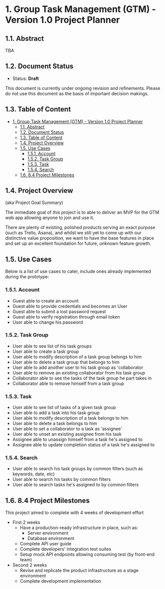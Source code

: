 # 1. Group Task Management (GTM) - Version 1.0 Project Planner

## 1.1. Abstract

TBA

## 1.2. Document Status

* Status: **Draft**

This document is currently under ongoing revision and refinements. Please do not use this document as the basis of important decision makings.

## 1.3. Table of Content

- [1. Group Task Management (GTM) - Version 1.0 Project Planner](#1-group-task-management-gtm---version-10-project-planner)
  - [1.1. Abstract](#11-abstract)
  - [1.2. Document Status](#12-document-status)
  - [1.3. Table of Content](#13-table-of-content)
  - [1.4. Project Overview](#14-project-overview)
  - [1.5. Use Cases](#15-use-cases)
    - [1.5.1. Account](#151-account)
    - [1.5.2. Task Group](#152-task-group)
    - [1.5.3. Task](#153-task)
    - [1.5.4. Search](#154-search)
  - [1.6. 8.4 Project Milestones](#16-84-project-milestones)

## 1.4. Project Overview

(aka Project Goal Summary)

The immediate goal of this project is to able to deliver an MVP for the GTM web app allowing anyone to join and use it.

There are plenty of existing, polished products serving an exact purpose (such as Trello, Asana), and whilst we still yet to come up with our distinctive value proposition, we want to have the base features in place and set up an excellent foundation for future, unknown feature growth.

## 1.5. Use Cases

Below is a list of use cases to cater, include ones already implemented during the prototype:

### 1.5.1. Account

* Guest able to create an account
* Guest able to provide credentials and becomes an User
* Guest able to submit a lost password request
* Guest able to verify registration through email token
* User able to change his password

### 1.5.2. Task Group

* User able to see list of his task groups
* User able to create a task group
* User able to modify description of a task group belongs to him
* User able to delete a task group that belongs to him
* User able to add another user to his task group as 'collaborator
* User able to remove an existing collaborator from his task group
* Collaborator able to see the tasks of the task group he part takes in
* Collaborator able to remove himself from a task group

### 1.5.3. Task

* User able to see list of tasks of a given task group
* User able to add a task into his task group
* User able to modify description of a task belongs to him
* User able to delete a task belongs to him
* User able to set a collaborator to a task as 'assignee'
* User able to unset an existing assignee from his task
* Assignee able to unassign himself from a task he's assigned to
* Assignee able to update completion status of a task he's assigned to

### 1.5.4. Search

* User able to search his task groups by common filters (such as keywords, date, etc)
* User able to search his tasks by common filters
* User able to search tasks he's assigned to by common filters

## 1.6. 8.4 Project Milestones

This project aimed to complete with 4 weeks of development effort

* First 2 weeks
  * Have a production-ready infrastructure in place, such as:
    * Server environment
    * Database environment
  * Complete API user guide
  * Complete developers' integration test suites
  * Setup mock API endpoints allowing consuming test (by front-end team)
* Second 2 weeks
  * Revise and replicate the product infrastructure as a stage environment
  * Complete development implementation
